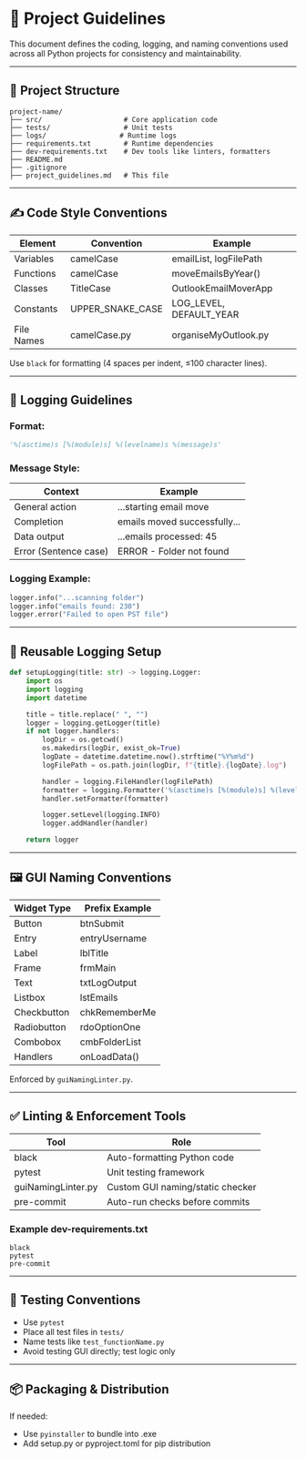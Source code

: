# 🧭 Project Guidelines

This document defines the coding, logging, and naming conventions used across all Python projects for consistency and maintainability.

---

## 📁 Project Structure

```
project-name/
├── src/                    # Core application code
├── tests/                  # Unit tests
├── logs/                  # Runtime logs
├── requirements.txt        # Runtime dependencies
├── dev-requirements.txt    # Dev tools like linters, formatters
├── README.md
├── .gitignore
├── project_guidelines.md   # This file
```

---

## ✍️ Code Style Conventions

| Element      | Convention         | Example                    |
|--------------|--------------------|----------------------------|
| Variables    | camelCase          | emailList, logFilePath     |
| Functions    | camelCase          | moveEmailsByYear()         |
| Classes      | TitleCase          | OutlookEmailMoverApp       |
| Constants    | UPPER_SNAKE_CASE   | LOG_LEVEL, DEFAULT_YEAR    |
| File Names   | camelCase.py       | organiseMyOutlook.py       |

Use `black` for formatting (4 spaces per indent, ≤100 character lines).

---

## 🪪 Logging Guidelines

### Format:
```python
'%(asctime)s [%(module)s] %(levelname)s %(message)s'
```

### Message Style:
| Context                  | Example                         |
|--------------------------|---------------------------------|
| General action           | ...starting email move          |
| Completion               | emails moved successfully...    |
| Data output              | ...emails processed: 45         |
| Error (Sentence case)    | ERROR - Folder not found        |

### Logging Example:
```python
logger.info("...scanning folder")
logger.info("emails found: 230")
logger.error("Failed to open PST file")
```

---

## 🔁 Reusable Logging Setup

```python
def setupLogging(title: str) -> logging.Logger:
    import os
    import logging
    import datetime

    title = title.replace(" ", "")
    logger = logging.getLogger(title)
    if not logger.handlers:
        logDir = os.getcwd()
        os.makedirs(logDir, exist_ok=True)
        logDate = datetime.datetime.now().strftime("%Y%m%d")
        logFilePath = os.path.join(logDir, f"{title}.{logDate}.log")

        handler = logging.FileHandler(logFilePath)
        formatter = logging.Formatter('%(asctime)s [%(module)s] %(levelname)s %(message)s')
        handler.setFormatter(formatter)

        logger.setLevel(logging.INFO)
        logger.addHandler(handler)

    return logger
```

---

## 🖼 GUI Naming Conventions

| Widget Type    | Prefix Example       |
|----------------|----------------------|
| Button         | btnSubmit            |
| Entry          | entryUsername        |
| Label          | lblTitle             |
| Frame          | frmMain              |
| Text           | txtLogOutput         |
| Listbox        | lstEmails            |
| Checkbutton    | chkRememberMe        |
| Radiobutton    | rdoOptionOne         |
| Combobox       | cmbFolderList        |
| Handlers       | onLoadData()         |

Enforced by `guiNamingLinter.py`.

---

## ✅ Linting & Enforcement Tools

| Tool         | Role                            |
|--------------|----------------------------------|
| black        | Auto-formatting Python code     |
| pytest       | Unit testing framework          |
| guiNamingLinter.py | Custom GUI naming/static checker |
| pre-commit   | Auto-run checks before commits  |

### Example dev-requirements.txt
```text
black
pytest
pre-commit
```

---

## 🧪 Testing Conventions

- Use `pytest`
- Place all test files in `tests/`
- Name tests like `test_functionName.py`
- Avoid testing GUI directly; test logic only

---

## 📦 Packaging & Distribution

If needed:
- Use `pyinstaller` to bundle into .exe
- Add setup.py or pyproject.toml for pip distribution
